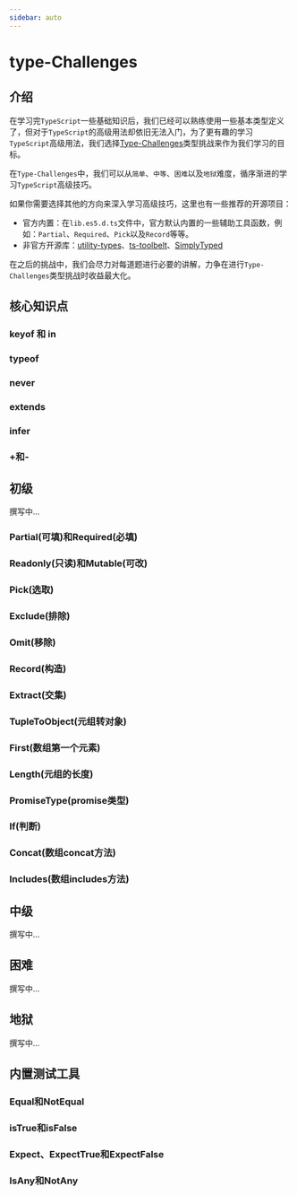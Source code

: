 ```yaml
---
sidebar: auto
---
```


# type-Challenges


## 介绍
在学习完`TypeScript`一些基础知识后，我们已经可以熟练使用一些基本类型定义了，但对于`TypeScript`的高级用法却依旧无法入门，为了更有趣的学习`TypeScript`高级用法，我们选择[Type-Challenges](https://github.com/type-challenges/type-challenges/blob/master/README.zh-CN.md)类型挑战来作为我们学习的目标。

在`Type-Challenges`中，我们可以从`简单`、`中等`、`困难`以及`地狱`难度，循序渐进的学习`TypeScript`高级技巧。

如果你需要选择其他的方向来深入学习高级技巧，这里也有一些推荐的开源项目：
* 官方内置：在`lib.es5.d.ts`文件中，官方默认内置的一些辅助工具函数，例如：`Partial`、`Required`、`Pick`以及`Record`等等。
* 非官方开源库：[utility-types](https://github.com/piotrwitek/utility-types)、[ts-toolbelt](https://github.com/millsp/ts-toolbelt)、[SimplyTyped](https://github.com/andnp/SimplyTyped)

在之后的挑战中，我们会尽力对每道题进行必要的讲解，力争在进行`Type-Challenges`类型挑战时收益最大化。

## 核心知识点

### keyof 和 in
### typeof
### never
### extends
### infer
### +和-

## 初级
撰写中...
### Partial(可填)和Required(必填)
### Readonly(只读)和Mutable(可改)
### Pick(选取)
### Exclude(排除)
### Omit(移除)
### Record(构造)
### Extract(交集)
### TupleToObject(元组转对象)
### First(数组第一个元素)
### Length(元组的长度)
### PromiseType(promise类型)
### If(判断)
### Concat(数组concat方法)
### Includes(数组includes方法)

## 中级
撰写中...
## 困难
撰写中...
## 地狱
撰写中...

## 内置测试工具

### Equal和NotEqual
### isTrue和isFalse
### Expect、ExpectTrue和ExpectFalse
### IsAny和NotAny